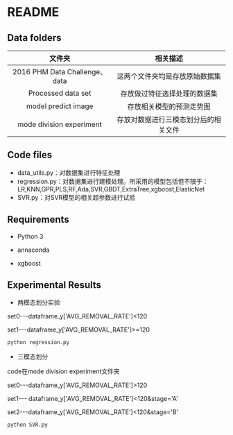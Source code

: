 # README

## Data folders

|            文件夹             |               相关描述               |
| :---------------------------: | :----------------------------------: |
| 2016 PHM Data Challenge、data |    这两个文件夹均是存放原始数据集    |
|      Processed data set       |     存放做过特征选择处理的数据集     |
|      model predict image      |       存放相关模型的预测走势图       |
|   mode division experiment    | 存放对数据进行三模态划分后的相关文件 |




## Code files

- data_utils.py：对数据集进行特征处理
- regression.py：对数据集进行建模处理。所采用的模型包括但不限于：LR,KNN,GPR,PLS,RF,Ada,SVR,GBDT,ExtraTree,xgboost,ElasticNet
- SVR.py：对SVR模型的相关超参数进行试验



## Requirements

- Python 3

- annaconda

- xgboost



## Experimental Results

- 两模态划分实验


set0---dataframe_y['AVG_REMOVAL_RATE']<120

set1---dataframe_y['AVG_REMOVAL_RATE']>=120

```python
python regression.py
```

- 三模态划分

code在mode division experiment文件夹

set0---dataframe_y['AVG_REMOVAL_RATE']>120

set1--- dataframe_y['AVG_REMOVAL_RATE']<120&stage='A'

set2---dataframe_y['AVG_REMOVAL_RATE']<120&stage='B'

```python
python SVR.py
```

